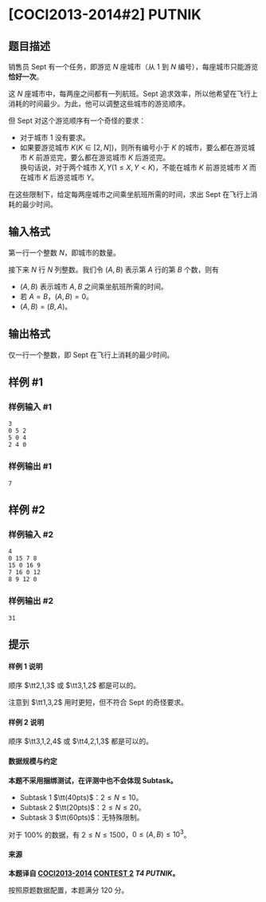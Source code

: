 # [COCI2013-2014#2] PUTNIK

## 题目描述

销售员 Sept 有一个任务，即游览 $N$ 座城市（从 $1$ 到 $N$ 编号），每座城市只能游览**恰好一次**。

这 $N$ 座城市中，每两座之间都有一列航班。Sept 追求效率，所以他希望在飞行上消耗的时间最少。为此，他可以调整这些城市的游览顺序。

但 Sept 对这个游览顺序有一个奇怪的要求：

- 对于城市 $1$ 没有要求。
- 如果要游览城市 $K(K\in[2,N])$，则所有编号小于 $K$ 的城市，要么都在游览城市 $K$ 前游览完，要么都在游览城市 $K$ 后游览完。\
  换句话说，对于两个城市 $X,Y(1\le X,Y< K)$，不能在城市 $K$ 前游览城市 $X$ 而在城市 $K$ 后游览城市 $Y$。

在这些限制下，给定每两座城市之间乘坐航班所需的时间，求出 Sept 在飞行上消耗的最少时间。

## 输入格式

第一行一个整数 $N$，即城市的数量。

接下来 $N$ 行 $N$ 列整数。我们令 $(A,B)$ 表示第 $A$ 行的第 $B$ 个数，则有

- $(A,B)$ 表示城市 $A,B$ 之间乘坐航班所需的时间。
- 若 $A=B$，$(A,B)=0$。
- $(A,B)=(B,A)$。

## 输出格式

仅一行一个整数，即 Sept 在飞行上消耗的最少时间。

## 样例 #1

### 样例输入 #1
```
3 
0 5 2 
5 0 4 
2 4 0
```

### 样例输出 #1

```
7
```

## 样例 #2

### 样例输入 #2
```
4 
0 15 7 8 
15 0 16 9 
7 16 0 12 
8 9 12 0
```

### 样例输出 #2

```
31
```

## 提示

#### 样例 1 说明

顺序 $\tt2,1,3$ 或 $\tt3,1,2$ 都是可以的。

注意到 $\tt1,3,2$ 用时更短，但不符合 Sept 的奇怪要求。

#### 样例 2 说明

顺序 $\tt3,1,2,4$ 或 $\tt4,2,1,3$ 都是可以的。

#### 数据规模与约定

**本题不采用捆绑测试，在评测中也不会体现 Subtask。**

- Subtask 1 $\tt(40pts)$：$2\le N\le 10$。
- Subtask 2 $\tt(20pts)$：$2\le N\le 20$。
- Subtask 3 $\tt(60pts)$：无特殊限制。

对于 $100\%$ 的数据，有 $2\le N\le 1500$，$0\le (A,B)\le 10^3$。

#### 来源

**本题译自 [COCI2013-2014](https://hsin.hr/coci/archive/2013_2014/) [CONTEST 2](https://hsin.hr/coci/archive/2013_2014/contest2_tasks.pdf) _T4 PUTNIK_。**

按照原题数据配置，本题满分 $120$ 分。
